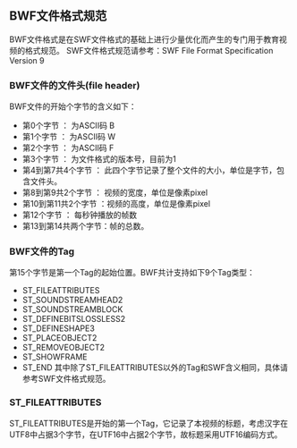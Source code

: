 
## BWF文件格式规范

BWF文件格式是在SWF文件格式的基础上进行少量优化而产生的专门用于教育视频的格式规范。 SWF文件格式规范请参考：SWF File Format Specification Version 9

### BWF文件的文件头(file header)
BWF文件的开始个字节的含义如下：
- 第0个字节 ： 为ASCII码 B
- 第1个字节 ： 为ASCII码 W
- 第2个字节 ： 为ASCII码 F
- 第3个字节 ： 为文件格式的版本号，目前为1
- 第4到第7共4个字节 ： 此四个字节记录了整个文件的大小，单位是字节，包含文件头。
- 第8到第9共2个字节 ： 视频的宽度，单位是像素pixel
- 第10到第11共2个字节 ：视频的高度，单位是像素pixel
- 第12个字节 ： 每秒钟播放的帧数
- 第13到第14共两个字节：帧的总数。

### BWF文件的Tag
第15个字节是第一个Tag的起始位置。BWF共计支持如下9个Tag类型：
- ST_FILEATTRIBUTES
- ST_SOUNDSTREAMHEAD2
- ST_SOUNDSTREAMBLOCK
- ST_DEFINEBITSLOSSLESS2
- ST_DEFINESHAPE3
- ST_PLACEOBJECT2
- ST_REMOVEOBJECT2
- ST_SHOWFRAME
- ST_END
其中除了ST_FILEATTRIBUTES以外的Tag和SWF含义相同，具体请参考SWF文件格式规范。

### ST_FILEATTRIBUTES 
ST_FILEATTRIBUTES是开始的第一个Tag，它记录了本视频的标题，考虑汉字在UTF8中占据3个字节，在UTF16中占据2个字节，故标题采用UTF16编码方式。


